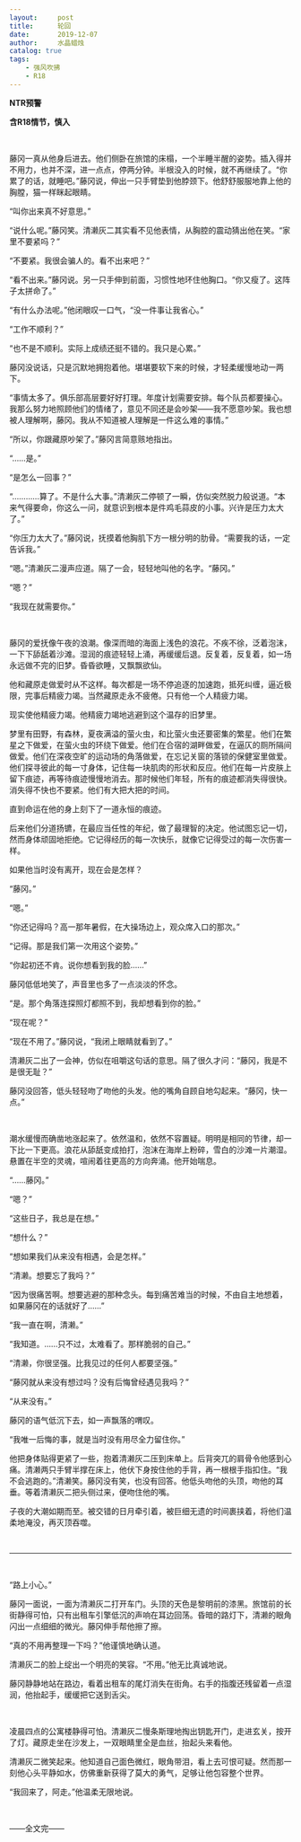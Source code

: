 ```yaml
---
layout:     post
title:      轮回
date:       2019-12-07
author:     水晶蜡烛
catalog: true
tags:
    - 强风吹拂
    - R18
---
```




**NTR预警**

**含R18情节，慎入**



&nbsp;
&nbsp;



藤冈一真从他身后进去。他们侧卧在旅馆的床榻，一个半睡半醒的姿势。插入得并不用力，也并不深，进一点点，停两分钟。半根没入的时候，就不再继续了。“你累了的话，就睡吧。”藤冈说，伸出一只手臂垫到他脖颈下。他舒舒服服地靠上他的胸膛，猫一样眯起眼睛。

“叫你出来真不好意思。”

“说什么呢。”藤冈笑。清濑灰二其实看不见他表情，从胸腔的震动猜出他在笑。“家里不要紧吗？”

“不要紧。我很会骗人的。看不出来吧？”

“看不出来。”藤冈说。另一只手伸到前面，习惯性地环住他胸口。“你又瘦了。这阵子太拼命了。”

“有什么办法呢。”他闭眼叹一口气，“没一件事让我省心。”

“工作不顺利？”

“也不是不顺利。实际上成绩还挺不错的。我只是心累。”

藤冈没说话，只是沉默地拥抱着他。堪堪要软下来的时候，才轻柔缓慢地动一两下。

“事情太多了。俱乐部高层要好好打理。年度计划需要安排。每个队员都要操心。我那么努力地照顾他们的情绪了，意见不同还是会吵架——我不愿意吵架。我也想被人理解啊，藤冈。我从不知道被人理解是一件这么难的事情。”

“所以，你跟藏原吵架了。”藤冈言简意赅地指出。

“……是。”

“是怎么一回事？”

“…………算了。不是什么大事。”清濑灰二停顿了一瞬，仿似突然脱力般说道。“本来气得要命，你这么一问，就意识到根本是件鸡毛蒜皮的小事。兴许是压力太大了。”

“你压力太大了。”藤冈说，抚摸着他胸肌下方一根分明的肋骨。“需要我的话，一定告诉我。”

“嗯。”清濑灰二漫声应道。隔了一会，轻轻地叫他的名字。“藤冈。”

“嗯？”

“我现在就需要你。”

&nbsp;
&nbsp;

藤冈的爱抚像午夜的浪潮。像深而暗的海面上浅色的浪花。不疾不徐，泛着泡沫，一下下舔舐着沙滩。湿润的痕迹轻轻上涌，再缓缓后退。反复着，反复着，如一场永远做不完的旧梦。昏昏欲睡，又飘飘欲仙。

他和藏原走做爱时从不这样。每次都是一场不停追逐的加速跑，抵死纠缠，逼近极限，完事后精疲力竭。当然藏原走永不疲倦。只有他一个人精疲力竭。

现实使他精疲力竭。他精疲力竭地逃避到这个温存的旧梦里。

梦里有田野，有森林，夏夜满溢的萤火虫，和比萤火虫还要密集的繁星。他们在繁星之下做爱，在萤火虫的环绕下做爱。他们在合宿的湖畔做爱，在逼仄的厕所隔间做爱。他们在深夜空旷的运动场的角落做爱，在忘记关窗的落锁的保健室里做爱。他们探寻彼此的每一寸身体，记住每一块肌肉的形状和反应。他们在每一片皮肤上留下痕迹，再等待痕迹慢慢地消去。那时候他们年轻，所有的痕迹都消失得很快。消失得不快也不要紧。他们有大把大把的时间。

直到命运在他的身上刻下了一道永恒的痕迹。

后来他们分道扬镳，在最应当任性的年纪，做了最理智的决定。他试图忘记一切，然而身体顽固地拒绝。它记得经历的每一次快乐，就像它记得受过的每一次伤害一样。

如果他当时没有离开，现在会是怎样？

“藤冈。”

“嗯。”

“你还记得吗？高一那年暑假，在大操场边上，观众席入口的那次。”

“记得。那是我们第一次用这个姿势。”

“你起初还不肯。说你想看到我的脸……”

藤冈低低地笑了，声音里也多了一点淡淡的怀念。

“是。那个角落连探照灯都照不到，我却想看到你的脸。”

“现在呢？”

“现在不用了。”藤冈说，“我闭上眼睛就看到了。”

清濑灰二出了一会神，仿似在咀嚼这句话的意思。隔了很久才问：“藤冈，我是不是很无耻？”

藤冈没回答，低头轻轻吻了吻他的头发。他的嘴角自顾自地勾起来。“藤冈，快一点。”

&nbsp;
&nbsp;

潮水缓慢而确凿地涨起来了。依然温和，依然不容置疑。明明是相同的节律，却一下比一下更高。浪花从舔舐变成拍打，泡沫在海岸上粉碎，雪白的沙滩一片潮湿。悬置在半空的灵魂，喧闹着往更高的方向奔涌。他开始喘息。

“……藤冈。”

“嗯？”

“这些日子，我总是在想。”

“想什么？”

“想如果我们从来没有相遇，会是怎样。”

“清濑。想要忘了我吗？”

“因为很痛苦啊。想要逃避的那种念头。每到痛苦难当的时候，不由自主地想着，如果藤冈在的话就好了……”

“我一直在啊，清濑。”

“我知道。……只不过，太难看了。那样脆弱的自己。”

“清濑，你很坚强。比我见过的任何人都要坚强。”

“藤冈就从来没有想过吗？没有后悔曾经遇见我吗？”

“从来没有。”

藤冈的语气低沉下去，如一声飘落的喟叹。

“我唯一后悔的事，就是当时没有用尽全力留住你。”

他把身体贴得更紧了一些，抱着清濑灰二压到床单上。后背突兀的肩骨令他感到心痛。清濑两只手臂半撑在床上，他伏下身按住他的手背，再一根根手指扣住。“我不会逃跑的。”清濑笑。藤冈没有笑，也没有回答。他低头吻他的头顶，吻他的耳垂。等着清濑灰二把头侧过来，便吻住他的嘴。

子夜的大潮如期而至。被交错的日月牵引着，被巨细无遗的时间裹挟着，将他们温柔地淹没，再灭顶吞噬。

&nbsp;
&nbsp;

---

&nbsp;
&nbsp;

“路上小心。”

藤冈一面说，一面为清濑灰二打开车门。头顶的天色是黎明前的漆黑。旅馆前的长街静得可怕，只有出租车引擎低沉的声响在耳边回荡。昏暗的路灯下，清濑的眼角闪出一点细细的微光。藤冈伸手帮他擦了擦。

“真的不用再整理一下吗？”他谨慎地确认道。

清濑灰二的脸上绽出一个明亮的笑容。“不用。”他无比真诚地说。

藤冈静静地站在路边，看着出租车的尾灯消失在街角。右手的指腹还残留着一点湿润，他抬起手，缓缓把它送到舌尖。


&nbsp;
&nbsp;


凌晨四点的公寓楼静得可怕。清濑灰二慢条斯理地掏出钥匙开门，走进玄关，按开了灯。藏原走坐在沙发上，一双眼睛里全是血丝，抬起头来看他。

清濑灰二微笑起来。他知道自己面色微红，眼角带泪，看上去可恨可疑。然而那一刻他心头平静如水，仿佛重新获得了莫大的勇气，足够让他包容整个世界。

“我回来了，阿走。”他温柔无限地说。


&nbsp;
&nbsp;


——全文完——



